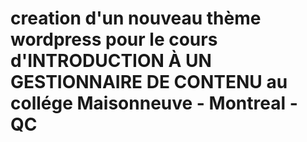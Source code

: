 # creation d'un nouveau thème wordpress pour le cours d'INTRODUCTION À UN GESTIONNAIRE DE CONTENU au collége Maisonneuve - Montreal - QC

